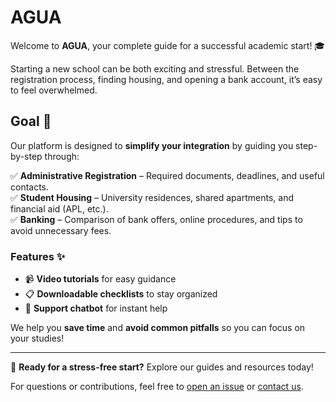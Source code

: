 # AGUA 

Welcome to **AGUA**, your complete guide for a successful academic start! 🎓  

Starting a new school can be both exciting and stressful. Between the registration process, finding housing, and opening a bank account, it’s easy to feel overwhelmed.  

## Goal 🎯  

Our platform is designed to **simplify your integration** by guiding you step-by-step through:  

✅ **Administrative Registration** – Required documents, deadlines, and useful contacts.  
✅ **Student Housing** – University residences, shared apartments, and financial aid (APL, etc.).  
✅ **Banking** – Comparison of bank offers, online procedures, and tips to avoid unnecessary fees.  

### Features ✨  
- 📹 **Video tutorials** for easy guidance  
- 📋 **Downloadable checklists** to stay organized  
- 🤖 **Support chatbot** for instant help  

We help you **save time** and **avoid common pitfalls** so you can focus on your studies!  

---  

📌 **Ready for a stress-free start?** Explore our guides and resources today!  

For questions or contributions, feel free to [open an issue](#) or [contact us](#).  
